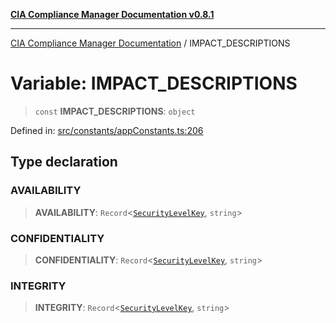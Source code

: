 [**CIA Compliance Manager Documentation v0.8.1**](../README.md)

***

[CIA Compliance Manager Documentation](../globals.md) / IMPACT\_DESCRIPTIONS

# Variable: IMPACT\_DESCRIPTIONS

> `const` **IMPACT\_DESCRIPTIONS**: `object`

Defined in: [src/constants/appConstants.ts:206](https://github.com/Hack23/cia-compliance-manager/blob/4236f4375d9cfb0505c191818eeb5443ec527132/src/constants/appConstants.ts#L206)

## Type declaration

### AVAILABILITY

> **AVAILABILITY**: `Record`\<[`SecurityLevelKey`](../type-aliases/SecurityLevelKey.md), `string`\>

### CONFIDENTIALITY

> **CONFIDENTIALITY**: `Record`\<[`SecurityLevelKey`](../type-aliases/SecurityLevelKey.md), `string`\>

### INTEGRITY

> **INTEGRITY**: `Record`\<[`SecurityLevelKey`](../type-aliases/SecurityLevelKey.md), `string`\>

